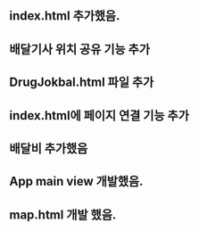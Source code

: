## index.html 추가했음.

## 배달기사 위치 공유 기능 추가

## DrugJokbal.html 파일 추가

## index.html에 페이지 연결 기능 추가

## 배달비 추가했음

## App main view 개발했음.

## map.html 개발 했음.

